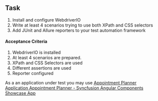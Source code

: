 ## Task

1. Install and configure WebdriverIO
1. Write at least 4 scenarios trying to use both XPath and CSS selectors
1. Add JUnit and Allure reporters to your test automation framework

#### Acceptance Criteria

1. WebdriverIO is installed
1. At least 4 scenarios are prepared.
1. XPath and CSS Selectors are used
1. Different assertions are used
1. Reporter configured

As a an application under test you may use [Appointment Planner Application Appointment Planner - Syncfusion Angular Components Showcase App](https://ej2.syncfusion.com/showcase/angular/appointmentplanner/#/dashboard)
